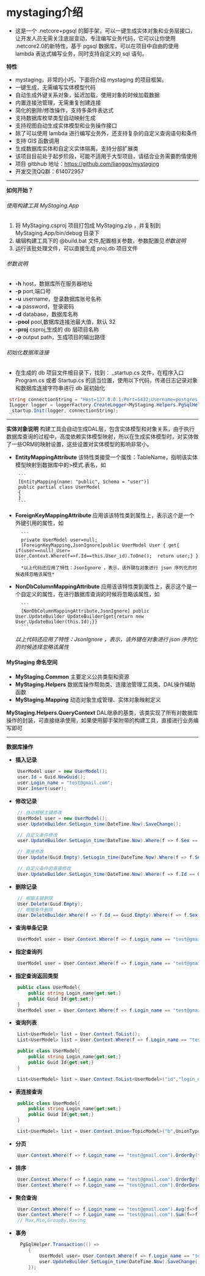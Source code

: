 # mystaging介绍
* 这是一个 .netcore+pgsql 的脚手架，可以一键生成实体对象和业务层接口，让开发人员无需关注底层变动，专注编写业务代码，它可以让你使用 .netcore2.0的新特性，基于 pgsql 数据库，可以在项目中自由的使用 lambda 表达式编写业务，同时支持自定义的 sql 语句。

**特性**
* mystaging，非常的小巧，下面将介绍 mystaging 的项目框架。
* 一键生成，无需编写实体模型代码
* 自动生成外键关系对象，延迟加载，使用对象的时候加载数据
* 内置连接池管理，无需重复创建连接
* 简化的删除/修改操作，支持多条件表达式
* 支持数据库枚举类型自动映射生成
* 支持视图自动生成实体模型和业务操作接口
* 除了可以使用 lambda 进行编写业务外，还支持复杂的自定义查询语句和条件
* 支持 GIS 函数调用
* 生成数据库实体和自定义实体隔离，支持分部扩展类
* 该项目目前处于起步阶段，可能不适用于大型项目，请结合业务需要酌情使用
* 项目 gitbhub 地址：<https://github.com/lianggx/mystaging>
* 开发交流QQ群：614072957

---

**如何开始？**

###### 使用构建工具 MyStaging.App
  1. 将 MyStaging.csproj 项目打包成 MyStaging.zip ，并复制到 MyStaging.App/bin/debug 目录下
  2. 编辑构建工具下的 @build.bat 文件,配置相关参数，参数配置见*参数说明*
  3. 运行该批处理文件，可以直接生成 proj.db 项目文件
     
###### 参数说明
   * **-h** host，数据库所在服务器地址
   * **-p** port,端口号
   * **-u** username，登录数据库账号名称
   * **-a** password，登录密码
   * **-d** database，数据库名称
   * **-pool** pool,数据库连接池最大值，默认 32
   * **-proj** csproj,生成的 db 层项目名称
   * **-o** output path，生成项目的输出路径

###### 初始化数据库连接
* 在生成的 db 项目文件根目录下，找到： _startup.cs 文件，在程序入口 Program.cs 或者  Startup.cs 的适当位置，使用以下代码，传递日志记录对象和数据库连接字符串进行 db 层初始化
``` C#
 string connectionString = "Host=127.0.0.1;Port=5432;Username=postgres;Password=123456;Database=your db;Pooling=true;Maximum Pool Size=100";
 ILogger logger = loggerFactory.CreateLogger<MyStaging.Helpers.PgSqlHelper>();
 _startup.Init(logger, connectionString);
```

---

**实体对象说明**
   构建工具会自动生成DAL层，包含实体模型和对象关系，由于执行数据库查询的过程中，高度依赖实体模型映射，所以在生成实体模型时，对实体做了一些ORM的映射设置，这些设置对实体模型的影响非常小。
    

 * **EntityMappingAttribute**
        该特性类接受一个属性：TableName，指明该实体模型映射到数据库中的>模式.表名，如

        ```
        [EntityMapping(name: "public", Schema = "user")]
        public partial class UserModel
        {
        }
        ```
        

* **ForeignKeyMappingAttribute**
        应用该该特性类到属性上，表示这个是一个外键引用的属性，如

        ```
        private UserModel user=null;
        [ForeignKeyMapping,JsonIgnore]public UserModel User { get{ if(user==null)_User= User.Context.Where(f=>f.Id==this.User_id).ToOne();  return user;} }
        ```
        *以上代码还应用了特性：JsonIgnore ，表示，该外键在对象进行 json 序列化的时候选择忽略该属性*



* **NonDbColumnMappingAttribute**
        应用该该特性类到属性上，表示这个是一个自定义的属性，在进行数据库查询的时候将忽略该属性，如

        ```
        [NonDbColumnMappingAttribute,JsonIgnore] public  User.UpdateBuilder UpdateBuilder{get{return new User.UpdateBuilder(this.Id);}}
        ```
        
  *以上代码还应用了特性：JsonIgnore ，表示，该外键在对象进行 json 序列化的时候选择忽略该属性*



#### MyStaging 命名空间

*  **MyStaging.Common**  主要定义公共类型和资源
* **MyStaging.Helpers**     数据库操作帮助类、连接池管理工具类、DAL操作辅助函数
* **MyStaging.Mapping**  动态对象生成管理、实体对象映射定义

**MyStaging.Helpers.QueryContext**
    DAL继承的基类，该类实现了所有对数据库操作的封装，可直接继承使用，如果使用脚手架附带的构建工具，直接进行业务编写即可

---

**数据库操作**


* **插入记录**

``` C#
    UserModel user = new UserModel();
    user.Id = Guid.NewGuid();
    user.Login_name = "test@gmail.com";
    User.Insert(user);
```


* **修改记录**

``` C#
    // 自动根据主键修改
    UserModel user = new UserModel();
    user.UpdateBuilder.SetLogin_time(DateTime.Now).SaveChange(); 

    // 自定义条件修改
    user.UpdateBuilder.SetLogin_time(DateTime.Now).Where(f => f.Sex == true).SaveChange();

    // 直接修改
    User.Update(Guid.Empty).SetLogin_time(DateTime.Now).Where(f => f.Sex == true).SaveChange();

    // 自定义条件的直接修改
    User.UpdateBuilder.SetLogin_time(DateTime.Now).Where(f => f.Id == Guid.Empty).Where(f => f.Sex == true).SaveChange();
```


* **删除记录**

``` C#
    // 根据主键删除
    User.Delete(Guid.Empty);
    // 根据条件删除
    User.DeleteBuilder.Where(f => f.Id == Guid.Empty).Where(f => f.Sex == true).SaveChange();
```


* **查询单条记录**

``` C#
    UserModel user = User.Context.Where(f => f.Login_name == "test@gmail.com").ToOne();
```



* **指定查询列**

``` C#
    UserModel user = User.Context.Where(f => f.Login_name == "test@gmail.com").ToOne("id","login_name");
```


* **指定查询返回类型**

``` C#
    public class UserModel{
        public string Login_name{get;set;}
        public Guid Id{get;set;}
    }
    UserModel user = User.Context.Where(f => f.Login_name == "test@gmail.com").ToOne<UserModel>("id","login_name");
```


* **查询列表**

``` C#
    List<UserModel> list = User.Context.ToList();
    List<UserModel> list = User.Context.Where(f => f.Login_name == "test@gmail.com").ToList();    

    public class UserModel{
        public string Login_name{get;set;}
        public Guid Id{get;set;}
    }

    List<UserModel> list = User.Context.ToList<UserModel>("id","login_name");

```


* **表连接查询**

``` C#
    public class UserModel{
        public string Login_name{get;set;}
        public Guid Id{get;set;}
    }

    List<UserModel> list = User.Context.Union<TopicModel>("b",UnionType.INNER_JOIN,(a,b)=>a.Id==b.User_Id).Where(a=>a.Id=Guid.Empty).Where<TopicModel>(b=>b.Publish==true).ToList<UserModel>("id","login_name");

```


* **分页**

``` C#
    User.Context.Where(f => f.Login_name == "test@gmail.com").OrderBy(f=>f.State).Page(1,10);
```


* **排序**

``` C#
    User.Context.Where(f => f.Login_name == "test@gmail.com").OrderBy(f=>f.State);
    User.Context.Where(f => f.Login_name == "test@gmail.com").OrderDescing(f=>f.State);
```


* **聚合查询**

``` C#
    User.Context.Where(f => f.Login_name == "test@gmail.com").Avg(f=>f.Age);
    User.Context.Where(f => f.Login_name == "test@gmail.com").Sum(f=>f.Blance);
    // Max,Min,GroupBy,Having
```



* **事务**

``` C#
     PgSqlHelper.Transaction(() =>
        {
            UserModel user= User.Context.Where(f => f.Login_name == "test@gmail.com").ToOne();
            user.UpdateBuilder.SetLogin_time(DateTime.Now).SaveChange();
        });
```